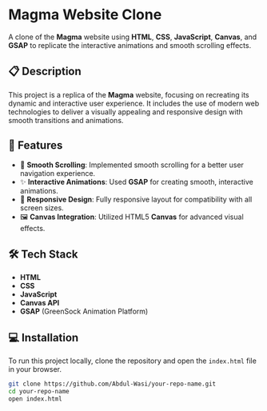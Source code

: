# Magma Website Clone

A clone of the **Magma** website using **HTML**, **CSS**, **JavaScript**, **Canvas**, and **GSAP** to replicate the interactive animations and smooth scrolling effects.

## 📋 **Description**

This project is a replica of the **Magma** website, focusing on recreating its dynamic and interactive user experience. It includes the use of modern web technologies to deliver a visually appealing and responsive design with smooth transitions and animations.

## 🚀 **Features**

- 🔄 **Smooth Scrolling**: Implemented smooth scrolling for a better user navigation experience.
- ✨ **Interactive Animations**: Used **GSAP** for creating smooth, interactive animations.
- 🎨 **Responsive Design**: Fully responsive layout for compatibility with all screen sizes.
- 🖼️ **Canvas Integration**: Utilized HTML5 **Canvas** for advanced visual effects.

## 🛠️ **Tech Stack**

- **HTML**
- **CSS**
- **JavaScript**
- **Canvas API**
- **GSAP** (GreenSock Animation Platform)

## 💻 **Installation**

To run this project locally, clone the repository and open the `index.html` file in your browser.

```bash
git clone https://github.com/Abdul-Wasi/your-repo-name.git
cd your-repo-name
open index.html
